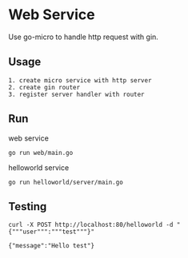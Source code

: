 # Web Service

Use go-micro to handle http request with gin.

## Usage

```
1. create micro service with http server
2. create gin router
3. register server handler with router
```

## Run

web service

```
go run web/main.go
```

helloworld service

```
go run helloworld/server/main.go
```

## Testing

```
curl -X POST http://localhost:80/helloworld -d "{"""user""":"""test"""}"
```

```
{"message":"Hello test"}
```
